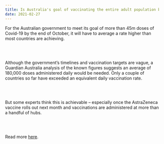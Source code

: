 ```yaml
---
title: Is Australia's goal of vaccinating the entire adult population by October achievable?
date: 2021-02-27
---
```


<p>For the Australian government to meet its goal of more than 45m doses of Covid-19 by the end of October, it will have to average a rate higher than most countries are achieving.</p><br><br>

<p>Although the government’s timelines and vaccination targets are vague, a Guardian Australia analysis of the known figures suggests an average of 180,000 doses administered daily would be needed. Only a couple of countries so far have exceeded an equivalent daily vaccination rate.</p><br><br>

<p>But some experts think this is achievable – especially once the AstraZeneca vaccine rolls out next month and vaccinations are administered at more than a handful of hubs.</p><br><br>

<p>Read more <a href="https://www.theguardian.com/news/datablog/2021/feb/28/is-australias-goal-of-vaccinating-the-entire-adult-population-by-october-achievable">here</a>.</p>